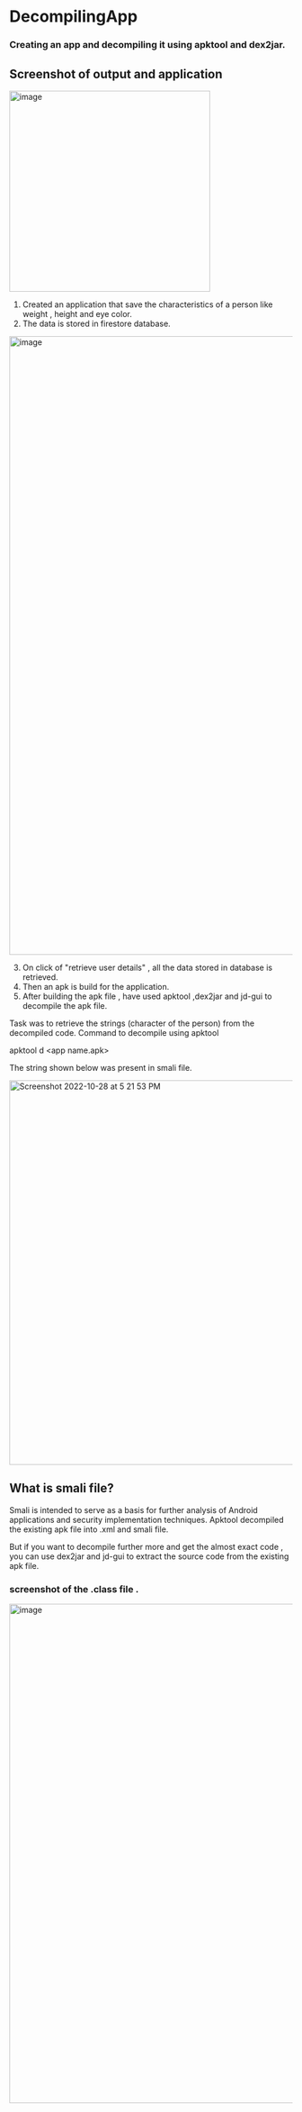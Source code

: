 # DecompilingApp
### Creating an app and decompiling it using apktool and dex2jar.</br>
## Screenshot of output and application 
<img width="357" alt="image" src="https://user-images.githubusercontent.com/29579313/198747994-375095bc-ef5b-447e-b94f-a8dd38f9d107.png">

1. Created an application that save the characteristics of a person like weight , height and eye color.
2. The data is stored in firestore database.




<img width="1099" alt="image" src="https://user-images.githubusercontent.com/29579313/198748024-d1935c6a-d5b3-4fe3-8a6f-f0a56324dd9f.png">


3. On click of "retrieve user details" , all the data stored in database is retrieved.
4. Then an apk is build for the application.
5. After building the apk file , have used apktool ,dex2jar and jd-gui to decompile the apk file.

Task was to retrieve the strings (character of the person) from the decompiled code.
 Command to decompile using apktool 
 
apktool d &lt;app name.apk>

The string shown below was present in smali file.

<img width="683" alt="Screenshot 2022-10-28 at 5 21 53 PM" src="https://user-images.githubusercontent.com/29579313/198735220-88fb2e42-731d-4f11-9390-d70ba96f3931.png">

## What is smali file?

Smali is intended to serve as a basis for further analysis of Android applications and security implementation techniques.
Apktool decompiled the existing apk file into .xml and smali file.

But if you want to decompile further more and get the almost exact code , you can use dex2jar and jd-gui to extract the source code from the existing apk file.

### screenshot of the .class file .

<img width="887" alt="image" src="https://user-images.githubusercontent.com/29579313/198728071-bf66decd-7031-4c65-9e2c-d014c0e7fdf5.png">





